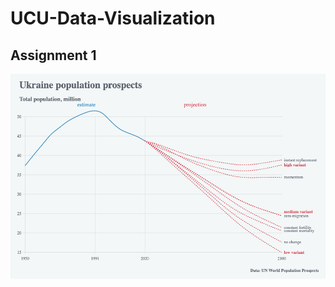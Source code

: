 # UCU-Data-Visualization

## Assignment 1

![alt text](https://github.com/MaksTarnavskyi/UCU-Data-Visualization/blob/master/HW-1/my_visualization.png)
